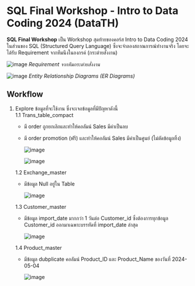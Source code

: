 # SQL Final Workshop - Intro to Data Coding 2024 (DataTH)
**SQL Final Workshop** เป็น Workshop สุดท้ายของคอร์ส Intro to Data Coding 2024 ในส่วนของ SQL (Structured Query Language) ซึ่งจะจำลองสถาณการณ์ทำงานจริง โดยจะได้รับ Requirement จากทีมนึงในองกรค์ (กระต่ายสั่งงาน)

![image](https://github.com/suben-mk/SQL-Final-Workshop-DataTH/assets/89971741/e7882742-fe12-41b5-a44a-798b2238cf7a)
_Requirement จากทีมกระต่ายสั่งงาน_

![image](https://github.com/suben-mk/SQL-Final-Workshop-DataTH/assets/89971741/01086c70-cc62-48ee-8f70-6d3bf67ef456)
_Entity Relationship Diagrams (ER Diagrams)_

## Workflow
1. Explore ข้อมูลที่จะใช้งาน ซึ่งจะเจอข้อมูลที่มีปัญหาดังนี้\
   1.1 Trans_table_compact
     * มี order ถูกยกเลิกและทำให้คอลัมน์ Sales มีค่าเป็นลบ
     * มี order promotion (ฟรี) และทำให้คอลัมน์ Sales มีค่าเป็นศูนย์ (ไม่ตัดข้อมูลทิ้ง)
        
       ![image](https://github.com/suben-mk/SQL-Final-Workshop-DataTH/assets/89971741/df02cdbe-25fc-43c5-ab9c-fa43ddf74a1d)

       ![image](https://github.com/suben-mk/SQL-Final-Workshop-DataTH/assets/89971741/86362de4-53a8-49d1-9c75-b5378ec49f79)

    1.2 Exchange_master
      * มีข้อมูล Null อยู่ใน Table

        ![image](https://github.com/suben-mk/SQL-Final-Workshop-DataTH/assets/89971741/45c59cc8-2192-4090-9596-da4890509e37)

    1.3 Customer_master
      * มีข้อมูล import_date มากกว่า 1 วันต่อ Customer_id ซึ่งต้องการทุกข้อมูล Customer_id ออกมาเฉพาะบรรทัดที่ import_date ล่าสุด

        ![image](https://github.com/suben-mk/SQL-Final-Workshop-DataTH/assets/89971741/d3a43d39-a177-4702-8351-89aaefc66b1e)

    1.4 Product_master
      * มีข้อมูล dubplicate คอลัมน์ Product_ID และ Product_Name ของวันที่ 2024-05-04

        ![image](https://github.com/suben-mk/SQL-Final-Workshop-DataTH/assets/89971741/d6f83102-f118-4dab-adc0-58743440aaba)
